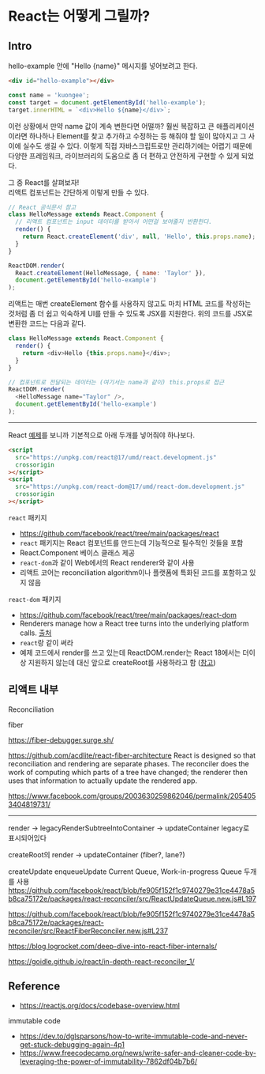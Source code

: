 # React는 어떻게 그릴까?

## Intro

hello-example 안에 "Hello {name}" 메시지를 넣어보려고 한다.

```html
<div id="hello-example"></div>
```

```js
const name = 'kuongee';
const target = document.getElementById('hello-example');
target.innerHTML = `<div>Hello ${name}</div>`;
```

이런 상황에서 만약 name 값이 계속 변한다면 어떨까?
훨씬 복잡하고 큰 애플리케이션이라면 하나하나 Element를 찾고 추가하고 수정하는 등 해줘야 할 일이 많아지고 그 사이에 실수도 생길 수 있다.
이렇게 직접 자바스크립트로만 관리하기에는 어렵기 때문에 다양한 프레임워크, 라이브러리의 도움으로 좀 더 편하고 안전하게 구현할 수 있게 되었다.

그 중 React를 살펴보자!<br>
리액트 컴포넌트는 간단하게 이렇게 만들 수 있다.

```js
// React 공식문서 참고
class HelloMessage extends React.Component {
  // 리액트 컴포넌트는 input 데이터를 받아서 어떤걸 보여줄지 반환한다.
  render() {
    return React.createElement('div', null, 'Hello', this.props.name);
  }
}

ReactDOM.render(
  React.createElement(HelloMessage, { name: 'Taylor' }),
  document.getElementById('hello-example')
);
```

리액트는 매번 createElement 함수를 사용하지 않고도 마치 HTML 코드를 작성하는 것처럼 좀 더 쉽고 익숙하게 UI를 만들 수 있도록 JSX를 지원한다. 위의 코드를 JSX로 변환한 코드는 다음과 같다.

```js
class HelloMessage extends React.Component {
  render() {
    return <div>Hello {this.props.name}</div>;
  }
}

// 컴포넌트로 전달되는 데이터는 (여기서는 name과 같이) this.props로 접근
ReactDOM.render(
  <HelloMessage name="Taylor" />,
  document.getElementById('hello-example')
);
```

---
React [예제](https://reactjs.org/docs/add-react-to-a-website.html)를 보니까 기본적으로 아래 두개를 넣어줘야 하나보다.

```html
<script
  src="https://unpkg.com/react@17/umd/react.development.js"
  crossorigin
></script>
<script
  src="https://unpkg.com/react-dom@17/umd/react-dom.development.js"
  crossorigin
></script>
```

`react` 패키지

- https://github.com/facebook/react/tree/main/packages/react
- `react` 패키지는 React 컴포넌트를 만드는데 기능적으로 필수적인 것들을 포함
- React.Component 베이스 클래스 제공
- `react-dom`과 같이 Web에서의 React renderer와 같이 사용
- 리액트 코어는 reconciliation algorithm이나 플랫폼에 특화된 코드를 포함하고 있지 않음

`react-dom` 패키지

- https://github.com/facebook/react/tree/main/packages/react-dom
- Renderers manage how a React tree turns into the underlying platform calls. [출처](https://reactjs.org/docs/codebase-overview.html#renderers)
- `react`랑 같이 써라
- 예제 코드에서 render를 쓰고 있는데 ReactDOM.render는 React 18에서는 더이상 지원하지 않는데 대신 앞으로 createRoot를 사용하라고 함 ([참고](https://github.com/reactwg/react-18/discussions/5))


## 리액트 내부

Reconciliation

fiber

https://fiber-debugger.surge.sh/

https://github.com/acdlite/react-fiber-architecture
 React is designed so that reconciliation and rendering are separate phases. The reconciler does the work of computing which parts of a tree have changed; the renderer then uses that information to actually update the rendered app.

 https://www.facebook.com/groups/2003630259862046/permalink/2054053404819731/




---
render -> legacyRenderSubtreeIntoContainer -> updateContainer
legacy로 표시되어있다

createRoot의 render -> updateContainer (fiber?, lane?)

createUpdate
enqueueUpdate
Current Queue, Work-in-progress Queue 두개를 사용
https://github.com/facebook/react/blob/fe905f152f1c9740279e31ce4478a5b8ca75172e/packages/react-reconciler/src/ReactUpdateQueue.new.js#L197

https://github.com/facebook/react/blob/fe905f152f1c9740279e31ce4478a5b8ca75172e/packages/react-reconciler/src/ReactFiberReconciler.new.js#L237

https://blog.logrocket.com/deep-dive-into-react-fiber-internals/

https://goidle.github.io/react/in-depth-react-reconciler_1/


## Reference

* https://reactjs.org/docs/codebase-overview.html


immutable code
* https://dev.to/dglsparsons/how-to-write-immutable-code-and-never-get-stuck-debugging-again-4p1
* https://www.freecodecamp.org/news/write-safer-and-cleaner-code-by-leveraging-the-power-of-immutability-7862df04b7b6/